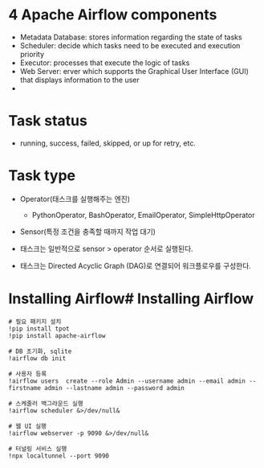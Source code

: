 # 4 Apache Airflow components
- Metadata Database: stores information regarding the state of tasks
- Scheduler: decide which tasks need to be executed and execution priority
- Executor: processes that execute the logic of tasks
- Web Server: erver which supports the Graphical User Interface (GUI) that displays information to the user
- 

# Task status
- running, success, failed, skipped, or up for retry, etc.

# Task type
- Operator(태스크를 실행해주는 엔진)
    - PythonOperator, BashOperator, EmailOperator, SimpleHttpOperator

- Sensor(특정 조건을 충족할 때까지 작업 대기)
- 태스크는 일반적으로 sensor > operator 순서로 실행된다.
- 태스크는 Directed Acyclic Graph (DAG)로 연결되어 워크플로우를 구성한다.

# Installing Airflow# Installing Airflow
```
# 필요 패키지 설치
!pip install tpot
!pip install apache-airflow

# DB 초기화, sqlite
!airflow db init

# 사용자 등록
!airflow users  create --role Admin --username admin --email admin --firstname admin --lastname admin --password admin

# 스케줄러 백그라운드 실행
!airflow scheduler &>/dev/null&

# 웹 UI 실행
!airflow webserver -p 9090 &>/dev/null&

# 터널링 서비스 실행
!npx localtunnel --port 9090

```

